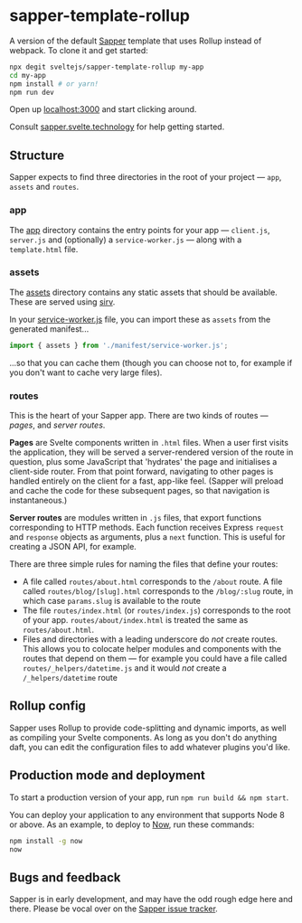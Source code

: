 # sapper-template-rollup

A version of the default [Sapper](https://github.com/sveltejs/sapper) template that uses Rollup instead of webpack. To clone it and get started:

```bash
npx degit sveltejs/sapper-template-rollup my-app
cd my-app
npm install # or yarn!
npm run dev
```

Open up [localhost:3000](http://localhost:3000) and start clicking around.

Consult [sapper.svelte.technology](https://sapper.svelte.technology) for help getting started.


## Structure

Sapper expects to find three directories in the root of your project —  `app`, `assets` and `routes`.


### app

The [app](app) directory contains the entry points for your app — `client.js`, `server.js` and (optionally) a `service-worker.js` — along with a `template.html` file.


### assets

The [assets](assets) directory contains any static assets that should be available. These are served using [sirv](https://github.com/lukeed/sirv).

In your [service-worker.js](app/service-worker.js) file, you can import these as `assets` from the generated manifest...

```js
import { assets } from './manifest/service-worker.js';
```

...so that you can cache them (though you can choose not to, for example if you don't want to cache very large files).


### routes

This is the heart of your Sapper app. There are two kinds of routes — *pages*, and *server routes*.

**Pages** are Svelte components written in `.html` files. When a user first visits the application, they will be served a server-rendered version of the route in question, plus some JavaScript that 'hydrates' the page and initialises a client-side router. From that point forward, navigating to other pages is handled entirely on the client for a fast, app-like feel. (Sapper will preload and cache the code for these subsequent pages, so that navigation is instantaneous.)

**Server routes** are modules written in `.js` files, that export functions corresponding to HTTP methods. Each function receives Express `request` and `response` objects as arguments, plus a `next` function. This is useful for creating a JSON API, for example.

There are three simple rules for naming the files that define your routes:

* A file called `routes/about.html` corresponds to the `/about` route. A file called `routes/blog/[slug].html` corresponds to the `/blog/:slug` route, in which case `params.slug` is available to the route
* The file `routes/index.html` (or `routes/index.js`) corresponds to the root of your app. `routes/about/index.html` is treated the same as `routes/about.html`.
* Files and directories with a leading underscore do *not* create routes. This allows you to colocate helper modules and components with the routes that depend on them — for example you could have a file called `routes/_helpers/datetime.js` and it would *not* create a `/_helpers/datetime` route


## Rollup config

Sapper uses Rollup to provide code-splitting and dynamic imports, as well as compiling your Svelte components. As long as you don't do anything daft, you can edit the configuration files to add whatever plugins you'd like.


## Production mode and deployment

To start a production version of your app, run `npm run build && npm start`.

You can deploy your application to any environment that supports Node 8 or above. As an example, to deploy to [Now](https://zeit.co/now), run these commands:

```bash
npm install -g now
now
```


## Bugs and feedback

Sapper is in early development, and may have the odd rough edge here and there. Please be vocal over on the [Sapper issue tracker](https://github.com/sveltejs/sapper/issues).
